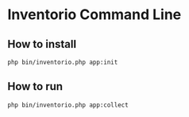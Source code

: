 # Inventorio Command Line

## How to install

```shell
php bin/inventorio.php app:init 
```

## How to run

```shell
php bin/inventorio.php app:collect 
```
